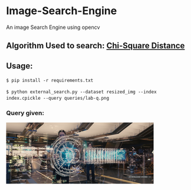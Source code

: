 # Image-Search-Engine
An image Search Engine using opencv

## Algorithm Used to search: [Chi-Square Distance](https://stats.stackexchange.com/questions/184101/comparing-two-histograms-using-chi-square-distance?utm_medium=organic&utm_source=google_rich_qa&utm_campaign=google_rich_qa)

## Usage:
`$ pip install -r requirements.txt`

`$ python external_search.py --dataset resized_img --index index.cpickle --query queries/lab-q.png`

### Query given: 
![Lab](queries/lab-q.png)
